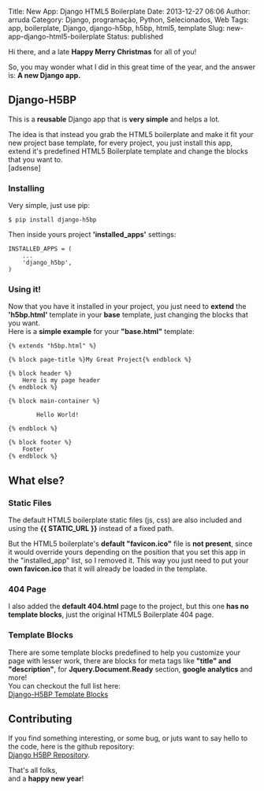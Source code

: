 Title: New App: Django HTML5 Boilerplate
Date: 2013-12-27 06:06
Author: arruda
Category: Django, programação, Python, Selecionados, Web
Tags: app, boilerplate, Django, django-h5bp, h5bp, html5, template
Slug: new-app-django-html5-boilerplate
Status: published

Hi there, and a late **Happy Merry Christmas** for all of you!

So, you may wonder what I did in this great time of the year, and the answer is: **A new Django app.**

Django-H5BP
-----------

This is a **reusable** Django app that is **very simple** and helps a lot.

The idea is that instead you grab the HTML5 boilerplate and make it fit your new project base template, for every project, you just install this app, extend it's predefined HTML5 Boilerplate template and change the blocks that you want to.  
\[adsense\]

### Installing

Very simple, just use pip:

``` {lang="shell"}
$ pip install django-h5bp
```

Then inside yours project **'installed\_apps'** settings:

``` {lang="python"}
INSTALLED_APPS = (
    ...
    'django_h5bp',
)
```

### Using it!

Now that you have it installed in your project, you just need to **extend** the  
**'h5bp.html'** template in your **base** template, just changing the blocks that you want.  
Here is a **simple example** for your **"base.html"** template:

``` {lang="html"}
{% extends "h5bp.html" %}

{% block page-title %}My Great Project{% endblock %}

{% block header %}
    Here is my page header
{% endblock %}

{% block main-container %}
    
        Hello World!
    
{% endblock %}

{% block footer %}
    Footer
{% endblock %}
```

What else?
----------

### Static Files

The default HTML5 boilerplate static files (js, css) are also included and using the **{{ STATIC\_URL }}** instead of a fixed path.

But the HTML5 boilerplate's **default "favicon.ico"** file is **not present**, since it would override yours depending on the position that you set this app in the "installed\_app" list, so I removed it. This way you just need to put your **own favicon.ico** that it will already be loaded in the template.

### 404 Page

I also added the **default 404.html** page to the project, but this one **has no template blocks**, just the original HTML5 Boilerplate 404 page.

### Template Blocks

There are some template blocks predefined to help you customize your page with lesser work, there are blocks for meta tags like **"title" and "description"**, for **Jquery.Document.Ready** section, **google analytics** and more!  
You can checkout the full list here:  
[Django-H5BP Template Blocks](https://github.com/arruda/django-h5bp#h5bp-template-blocks "Django-H5BP template blocks")

Contributing
------------

If you find something interesting, or some bug, or juts want to say hello to the code, here is the github repository:  
[Django H5BP Repository](https://github.com/arruda/django-h5bp "Django H5BP Repository").

That's all folks,  
and a **happy new year**!
